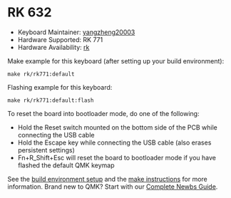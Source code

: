 # RK 632

* Keyboard Maintainer: [yangzheng20003](https://github.com/yangzheng20003)
* Hardware Supported: RK 771
* Hardware Availability: [rk](http://www.rkgaming.com)

Make example for this keyboard (after setting up your build environment):

    make rk/rk771:default
        
Flashing example for this keyboard:

    make rk/rk771:default:flash

To reset the board into bootloader mode, do one of the following:

* Hold the Reset switch mounted on the bottom side of the PCB while connecting the USB cable
* Hold the Escape key while connecting the USB cable (also erases persistent settings)
* Fn+R_Shift+Esc will reset the board to bootloader mode if you have flashed the default QMK keymap

See the [build environment setup](https://docs.qmk.fm/#/getting_started_build_tools) and the [make instructions](https://docs.qmk.fm/#/getting_started_make_guide) for more information. Brand new to QMK? Start with our [Complete Newbs Guide](https://docs.qmk.fm/#/newbs).

